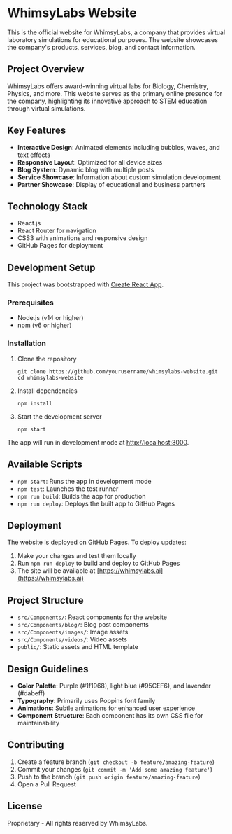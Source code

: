 # WhimsyLabs Website

This is the official website for WhimsyLabs, a company that provides virtual laboratory simulations for educational purposes. The website showcases the company's products, services, blog, and contact information.

## Project Overview

WhimsyLabs offers award-winning virtual labs for Biology, Chemistry, Physics, and more. This website serves as the primary online presence for the company, highlighting its innovative approach to STEM education through virtual simulations.

## Key Features

- **Interactive Design**: Animated elements including bubbles, waves, and text effects
- **Responsive Layout**: Optimized for all device sizes
- **Blog System**: Dynamic blog with multiple posts
- **Service Showcase**: Information about custom simulation development
- **Partner Showcase**: Display of educational and business partners

## Technology Stack

- React.js
- React Router for navigation
- CSS3 with animations and responsive design
- GitHub Pages for deployment

## Development Setup

This project was bootstrapped with [Create React App](https://github.com/facebook/create-react-app).

### Prerequisites

- Node.js (v14 or higher)
- npm (v6 or higher)

### Installation

1. Clone the repository
   ```
   git clone https://github.com/yourusername/whimsylabs-website.git
   cd whimsylabs-website
   ```

2. Install dependencies
   ```
   npm install
   ```

3. Start the development server
   ```
   npm start
   ```

The app will run in development mode at [http://localhost:3000](http://localhost:3000).

## Available Scripts

- `npm start`: Runs the app in development mode
- `npm test`: Launches the test runner
- `npm run build`: Builds the app for production
- `npm run deploy`: Deploys the built app to GitHub Pages

## Deployment

The website is deployed on GitHub Pages. To deploy updates:

1. Make your changes and test them locally
2. Run `npm run deploy` to build and deploy to GitHub Pages
3. The site will be available at [https://whimsylabs.ai](https://whimsylabs.ai)

## Project Structure

- `src/Components/`: React components for the website
- `src/Components/blog/`: Blog post components
- `src/Components/images/`: Image assets
- `src/Components/videos/`: Video assets
- `public/`: Static assets and HTML template

## Design Guidelines

- **Color Palette**: Purple (#1f1968), light blue (#95CEF6), and lavender (#dabeff)
- **Typography**: Primarily uses Poppins font family
- **Animations**: Subtle animations for enhanced user experience
- **Component Structure**: Each component has its own CSS file for maintainability

## Contributing

1. Create a feature branch (`git checkout -b feature/amazing-feature`)
2. Commit your changes (`git commit -m 'Add some amazing feature'`)
3. Push to the branch (`git push origin feature/amazing-feature`)
4. Open a Pull Request

## License

Proprietary - All rights reserved by WhimsyLabs.
